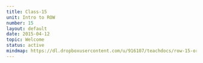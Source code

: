 ```yaml
---
title: Class-15
unit: Intro to ROW
number: 15
layout: default
date: 2015-04-12
topic: Welcome
status: active
mindmap: https://dl.dropboxusercontent.com/u/916107/teachdocs/row-15-ordo.png
---
```


